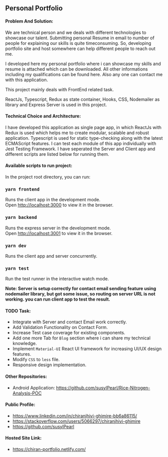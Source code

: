
## Personal Portfolio

#### Problem And Solution:
We are technical person and we deals with different technologies to showcase our talent. Submitting personal Resume in email to number of people for explaining our skills is quite timeconsuming. So, developing portfolio site and host somewhere can help different people to reach out me.

I developed here my personal portfolio where i can showcase my skills and resume is attached which can be downloaded. All other informations including my qualifications can be found here. Also any one can contact me with this application.

This project mainly deals with FrontEnd related task.

ReactJs, Typescript, Redux as state container, Hooks, CSS, Nodemailer as library and Express Server is used in this project.

#### Technical Choice and Architecture:

I have developed this application as single page app, in which ReactJs with Redux is used which helps me to create modular, scalable and robust application. Typescript is used for static type-checking along with the latest ECMAScript features. I can test each module of this app individually with Jest Testing Framework. I have seperated the Server and Client app and different scripts are listed below for running them.

#### Available scripts to run project:

In the project root directory, you can run:

### `yarn frontend`

Runs the client app in the development mode.<br />
Open [http://localhost:3000](http://localhost:3000) to view it in the browser.

### `yarn backend`

Runs the express server in the development mode.<br />
Open [http://localhost:3001](http://localhost:3001) to view it in the browser.

### `yarn dev`

Runs the client app and server concurrently.<br />

### `yarn test`

Run the test runner in the interactive watch mode.<br />

**Note: Server is setup correctly for contact email sending feature using nodemailer library, but got some issue, so routing on server URL is not working. you can run client app to test the result.**

#### TODO Task:
- Integrate with Server and contact Email work correctly.
- Add Validation Functionality on Contact Form.
- Increase Test case coverage for existing components.
- Add one more Tab for `Blog` section where i can share my technical knowledge.
- Implement `Material-UI` React UI framework for increasing UI/UX design features.
- Modify `CSS` to `less` file.
- Responsive design implementation.

#### Other Repositories:
- Android Application: https://github.com/susylPearl/Rice-Nitrogen-Analysis-POC

#### Public Profile:
- https://www.linkedin.com/in/chiranjhivi-ghimire-bb6a86115/
- https://stackoverflow.com/users/5066297/chiranjhivi-ghimire
- https://github.com/susylPearl

#### Hosted Site Link:
- https://chiran-portfolio.netlify.com/
